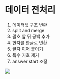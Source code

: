 # 데이터 전처리

1. 데이터셋 구조 변환
2. split and merge
3. 괄호 앞 뒤 공백 추가
4. 한자를 한글로 변환
5. 글자 이어 붙이기
6. 특수 기호 제거
7. answer start 조정

<img src="Human24/img/preprocessing1.png">
